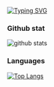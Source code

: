[![Typing SVG](https://readme-typing-svg.herokuapp.com?background=CF2BFF00&lines=This+is+subaccount+of+me+%F0%9F%91%8B)](https://git.io/typing-svg)

### Github stat

![github stats](https://github-readme-stats.vercel.app/api?username=jopemachine-playground&count_private=true&show_icons=true)

### Languages

[![Top Langs](https://github-readme-stats.vercel.app/api/top-langs/?username=jopemachine-playground&layout=compact&langs_count=8)](https://github.com/jopemachine-playground/github-readme-stats)

